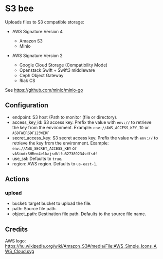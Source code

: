 # S3 bee

Uploads files to S3 compatible storage:

- AWS Signature Version 4

  - Amazon S3
  - Minio

- AWS Signature Version 2

  - Google Cloud Storage (Compatibility Mode)
  - Openstack Swift + Swift3 middleware
  - Ceph Object Gateway
  - Riak CS

See <https://github.com/minio/minio-go>

## Configuration

- endpoint: S3 host (Path to monitor (file or directory).
- access_key_id: S3 access key. Prefix the value with `env://` to retrieve the key from the environment. Example: `env://AWS_ACCESS_KEY_ID` or `ASDFWERSDF123WERF`
- secret_access_key: S3 secret access key. Prefix the value with `env://` to retrieve the key from the environment. Example: `env://AWS_SECRET_ACCESS_KEY` or `vASiudxSHReo4elkajsdklfu827389234sdfsdf`
- use_ssl: Defaults to `true`.
- region: AWS region. Defaults to `us-east-1`.

## Actions

### upload

- bucket: target bucket to upload the file.
- path: Source file path.
- object_path: Destination file path. Defaults to the source file name.

## Credits

AWS logo: <https://hu.wikipedia.org/wiki/Amazon_S3#/media/File:AWS_Simple_Icons_AWS_Cloud.svg>
